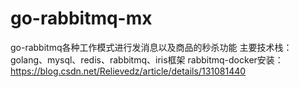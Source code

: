 # go-rabbitmq-mx
go-rabbitmq各种工作模式进行发消息以及商品的秒杀功能
主要技术栈：golang、mysql、redis、rabbitmq、iris框架
rabbitmq-docker安装：https://blog.csdn.net/Relievedz/article/details/131081440
